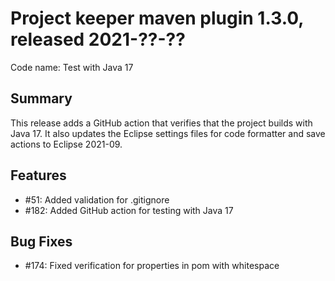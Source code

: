 # Project keeper maven plugin 1.3.0, released 2021-??-??

Code name: Test with Java 17

## Summary

This release adds a GitHub action that verifies that the project builds with Java 17. It also updates the Eclipse settings files for code formatter and save actions to Eclipse 2021-09.

## Features

* #51: Added validation for .gitignore
* #182: Added GitHub action for testing with Java 17

## Bug Fixes

* #174: Fixed verification for properties in pom with whitespace 